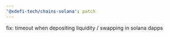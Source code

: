 ```yaml
---
'@xdefi-tech/chains-solana': patch
---
```


fix: timeout when depositing liquidity / swapping in solana dapps
